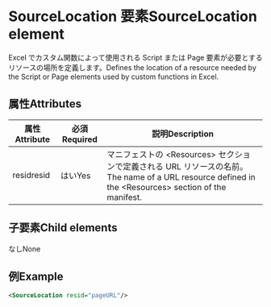 # <a name="sourcelocation-element"></a><span data-ttu-id="25c64-101">SourceLocation 要素</span><span class="sxs-lookup"><span data-stu-id="25c64-101">SourceLocation element</span></span>

<span data-ttu-id="25c64-102">Excel でカスタム関数によって使用される Script または Page 要素が必要とするリソースの場所を定義します。</span><span class="sxs-lookup"><span data-stu-id="25c64-102">Defines the location of a resource needed by the Script or Page elements used by custom functions in Excel.</span></span>

## <a name="attributes"></a><span data-ttu-id="25c64-103">属性</span><span class="sxs-lookup"><span data-stu-id="25c64-103">Attributes</span></span>

| <span data-ttu-id="25c64-104">**属性**</span><span class="sxs-lookup"><span data-stu-id="25c64-104">**Attribute**</span></span> | <span data-ttu-id="25c64-105">**必須**</span><span class="sxs-lookup"><span data-stu-id="25c64-105">**Required**</span></span> | <span data-ttu-id="25c64-106">**説明**</span><span class="sxs-lookup"><span data-stu-id="25c64-106">**Description**</span></span>                                                                      |
|---------------|--------------|--------------------------------------------------------------------------------------|
| <span data-ttu-id="25c64-107">resid</span><span class="sxs-lookup"><span data-stu-id="25c64-107">resid</span></span>         | <span data-ttu-id="25c64-108">はい</span><span class="sxs-lookup"><span data-stu-id="25c64-108">Yes</span></span>          | <span data-ttu-id="25c64-109">マニフェストの &lt;Resources&gt; セクションで定義される URL リソースの名前。</span><span class="sxs-lookup"><span data-stu-id="25c64-109">The name of a URL resource defined in the &lt;Resources&gt; section of the manifest.</span></span> |

## <a name="child-elements"></a><span data-ttu-id="25c64-110">子要素</span><span class="sxs-lookup"><span data-stu-id="25c64-110">Child elements</span></span>

<span data-ttu-id="25c64-111">なし</span><span class="sxs-lookup"><span data-stu-id="25c64-111">None</span></span>

## <a name="example"></a><span data-ttu-id="25c64-112">例</span><span class="sxs-lookup"><span data-stu-id="25c64-112">Example</span></span>

```xml
<SourceLocation resid="pageURL"/>
```